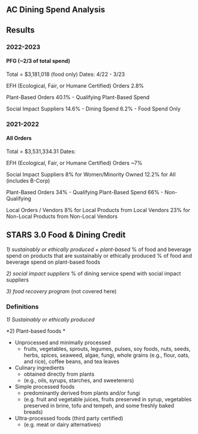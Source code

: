 ## AC Dining Spend Analysis

## Results

### 2022-2023

#### PFG (~2/3 of total spend)
Total = $3,181,018 (food only)
Dates: 4/22 - 3/23

EFH (Ecological, Fair, or Humane Certified) Orders
2.8%

Plant-Based Orders
40.1% - Qualifying Plant-Based Spend

Social Impact Suppliers
14.6% - Dining Spend
6.2% - Food Spend Only


### 2021-2022

#### All Orders
Total = $3,531,334.31
Dates:

EFH (Ecological, Fair, or Humane Certified) Orders
~7%

Social Impact Suppliers
8% for Women/Minority Owned
12.2% for All (includes B-Corp)

Plant-Based Orders
34% - Qualifying Plant-Based Spend
66% - Non-Qualifying

Local Orders / Vendors
8% for Local Products from Local Vendors
23% for Non-Local Products from Non-Local Vendors

## STARS 3.0 Food & Dining Credit

*1) sustainably or ethically produced + plant-based*
% of food and beverage spend on products that are sustainably or ethically produced
% of food and beverage spend on plant-based foods

*2) social impact suppliers*
% of dining service spend with social impact suppliers

*3) food recovery program* (not covered here)

### Definitions

*1) Sustainably or ethically produced*

*2) Plant-based foods *

- Unprocessed and minimally processed
  - fruits, vegetables, sprouts, legumes, pulses, soy foods, nuts, seeds, herbs, spices, seaweed, algae, fungi, whole grains (e.g., flour, oats, and rice), coffee beans, and tea leaves
- Culinary ingredients
  - obtained directly from plants 
  - (e.g., oils, syrups, starches, and sweeteners)
- Simple processed foods
  - predominantly derived from plants and/or fungi
  - (e.g. fruit and vegetable juices, fruits preserved in syrup, vegetables preserved in brine, tofu and tempeh, and some freshly baked breads)
- Ultra-processed foods (third party certified)
  - (e.g. meat or dairy alternatives)

